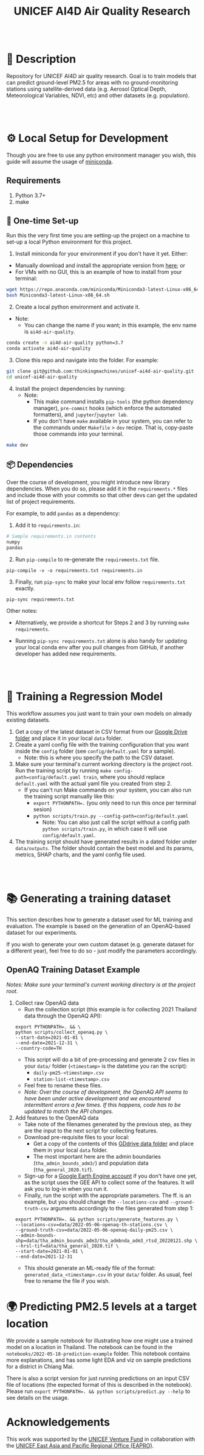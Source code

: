 <div align="center">

# UNICEF AI4D Air Quality Research

</div>

<br/>
<br/>


# 📜 Description

Repository for UNICEF AI4D air quality research. Goal is to train models that can predict ground-level PM2.5 for areas with no ground-monitoring stations using satellite-derived data (e.g. Aerosol Optical Depth, Meteorological Variables, NDVI, etc) and other datasets (e.g. population).


<br/>
<br/>


# ⚙️ Local Setup for Development

Though you are free to use any python environment manager you wish, this guide will assume the usage of [miniconda](https://docs.conda.io/en/latest/miniconda.html#:~:text=Miniconda%20is%20a%20free%20minimal,zlib%20and%20a%20few%20others.).


## Requirements

1. Python 3.7+
2. make


## 🐍 One-time Set-up
Run this the very first time you are setting-up the project on a machine to set-up a local Python environment for this project.

1. Install miniconda for your environment if you don't have it yet. Either:
* Manually download and install the appropriate version from [here](https://docs.conda.io/en/latest/miniconda.html); or
* For VMs with no GUI, this is an example of how to install from your terminal:
```bash
wget https://repo.anaconda.com/miniconda/Miniconda3-latest-Linux-x86_64.sh
bash Miniconda3-latest-Linux-x86_64.sh
```


2. Create a local python environment and activate it.
* Note:
    * You can change the name if you want; in this example, the env name is `ai4d-air-quality`.
```bash
conda create -n ai4d-air-quality python=3.7
conda activate ai4d-air-quality
```

3. Clone this repo and navigate into the folder. For example:
```bash
git clone git@github.com:thinkingmachines/unicef-ai4d-air-quality.git
cd unicef-ai4d-air-quality
```

4. Install the project dependencies by running:
    * Note:
        * This make command installs `pip-tools` (the python dependency manager),  `pre-commit` hooks (which enforce the automated formatters), and `jupyter`/`jupyter lab`.
        * If you don't have `make` available in your system, you can refer to the commands under `Makefile` > `dev` recipe. That is, copy-paste those commands into your terminal.
```bash
make dev
```


## 📦 Dependencies

Over the course of development, you might introduce new library dependencies. When you do so, please add it in the `requirements.*` files and include those with your commits so that other devs can get the updated list of project requirements.

For example, to add `pandas` as a dependency:

1. Add it to `requirements.in`:
```bash
# Sample requirements.in contents
numpy
pandas
```

2. Run `pip-compile` to re-generate the `requirements.txt` file.
```
pip-compile -v -o requirements.txt requirements.in
```

3. Finally, run `pip-sync` to make your local env follow `requirements.txt` exactly.
```
pip-sync requirements.txt
```

Other notes:
* Alternatively, we provide a shortcut for Steps 2 and 3 by running `make requirements`.

* Running `pip-sync requirements.txt` alone is also handy for updating your local conda env after you pull changes from GitHub, if another developer has added new requirements.


<br/>
<br/>

# 🧠 Training a Regression Model
This workflow assumes you just want to train your own models on already existing datasets.

1. Get a copy of the latest dataset in CSV format from our [Google Drive folder](https://drive.google.com/drive/folders/1c4f1TJzW7uI9IgqXZY_08pJb1YvpevG1) and place it in your local `data` folder.
2. Create a yaml config file with the training configuration that you want inside the `config` folder (see `config/default.yaml` for a sample).
    * Note: this is where you specify the path to the CSV dataset.
3. Make sure your terminal's current working directory is the project root. Run the training script by running `make config-path=config/default.yaml train`, where you should replace `default.yaml` with the actual yaml file you created from step 2.
    * If you can't run Make commands on your system, you can also run the training script manually like this:
        * `export PYTHONPATH=.` (you only need to run this once per terminal sesion)
        * `python scripts/train.py --config-path=config/default.yaml`
            * Note: You can also just call the script without a config path `python scripts/train.py`, in which case it will use `config/default.yaml`.
4. The training script should have generated results in a dated folder under `data/outputs`. The folder should contain the best model and its params, metrics, SHAP charts, and the yaml config file used.

<br/>
<br/>

# 📚 Generating a training dataset
This section describes how to generate a dataset used for ML  training and evaluation. The example is based on the generation of an OpenAQ-based dataset for our experiments.

If you wish to generate your own custom dataset (e.g. generate dataset for a different year), feel free to do so - just modify the parameters accordingly.


## OpenAQ Training Dataset Example

*Notes: Make sure your terminal's current working directory is at the project root.*

1. Collect raw OpenAQ data
    * Run the collection script (this example is for collecting 2021 Thailand data through the OpenAQ API):
    ```
    export PYTHONPATH=. && \
    python scripts/collect_openaq.py \
	--start-date=2021-01-01 \
	--end-date=2021-12-31 \
	--country-code=TH
    ```
    * This script will do a bit of pre-processing and generate 2 csv files in your `data/` folder (`<timestamp>` is the datetime you ran the script):
        * `daily-pm25-<timestamp>.csv`
        * `station-list-<timestamp>.csv`
    * Feel free to rename these files.
    * *Note: Over the course of development, the OpenAQ API seems to have been under active development and we encountered intermittent errors a few times. If this happens, code has to be updated to match the API changes.*
2. Add features to the OpenAQ data
    * Take note of the filenames generated by the previous step, as they are the input to the next script for collecting features.
    * Download pre-requisite files to your local:
        * Get a copy of the contents of this [GDdrive data folder](https://drive.google.com/drive/u/0/folders/1Ni-OWGovH-4gV2VhJeao0jABMW_Wp2k_) and place them in your local `data` folder.
        * The most important here are the admin boundaries (`tha_admin_bounds_adm3/`) and population data (`tha_general_2020.tif`).
    * Sign-up for a [Google Earth Engine account](https://signup.earthengine.google.com/) if you don't have one yet, as the script uses the GEE API to collect some of the features. It will ask you to log-in when you run it.
    * Finally, run the script with the appropriate parameters. The ff. is an example, but you should change the `--locations-csv` and `--ground-truth-csv` arguments accordingly to the files generated from step 1:
    ```
    export PYTHONPATH=. && python scripts/generate_features.py \
	--locations-csv=data/2022-05-06-openaq-th-stations.csv \
	--ground-truth-csv=data/2022-05-06-openaq-daily-pm25.csv \
	--admin-bounds-shp=data/tha_admin_bounds_adm3/tha_admbnda_adm3_rtsd_20220121.shp \
	--hrsl-tif=data/tha_general_2020.tif \
	--start-date=2021-01-01 \
	--end-date=2021-12-31
    ```
    * This should generate an ML-ready file of the format: `generated_data_<timestamp>.csv` in your `data/` folder. As usual, feel free to rename the file if you wish.

# 🌍 Predicting PM2.5 levels at a target location
We provide a sample notebook for illustrating how one might use a trained model on a location in Thailand. The notebook can be found in the `notebooks/2022-05-18-prediction-example` folder. This notebook contains more explanations, and has some light EDA and viz on sample predictions for a district in Chiang Mai.

There is also a script version for just running predictions on an input CSV file of locations (the expected format of this is described in the notebook). Please run `export PYTHONPATH=. && python scripts/predict.py --help` to see details on the usage.

# Acknowledgements
This work was supported by the [UNICEF Venture Fund](https://www.unicef.org/innovation/venturefund) in collaboration with the [UNICEF East Asia and Pacific Regional Office (EAPRO)](https://blogs.unicef.org/east-asia-pacific/about/).
